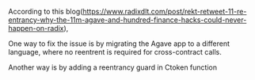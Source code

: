 According to this blog(https://www.radixdlt.com/post/rekt-retweet-11-re-entrancy-why-the-11m-agave-and-hundred-finance-hacks-could-never-happen-on-radix),

One way to fix the issue is by migrating the Agave app to a different language, where no reentrent is required for cross-contract calls. 

Another way is by adding a reentrancy guard in Ctoken function 